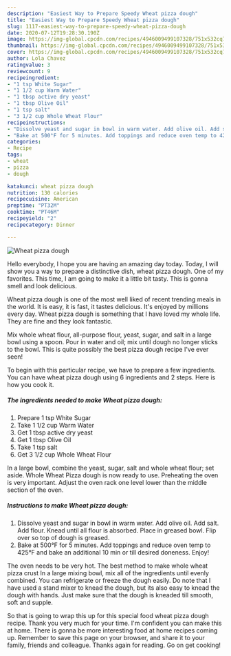 ```yaml
---
description: "Easiest Way to Prepare Speedy Wheat pizza dough"
title: "Easiest Way to Prepare Speedy Wheat pizza dough"
slug: 1117-easiest-way-to-prepare-speedy-wheat-pizza-dough
date: 2020-07-12T19:28:30.190Z
image: https://img-global.cpcdn.com/recipes/4946009499107328/751x532cq70/wheat-pizza-dough-recipe-main-photo.jpg
thumbnail: https://img-global.cpcdn.com/recipes/4946009499107328/751x532cq70/wheat-pizza-dough-recipe-main-photo.jpg
cover: https://img-global.cpcdn.com/recipes/4946009499107328/751x532cq70/wheat-pizza-dough-recipe-main-photo.jpg
author: Lola Chavez
ratingvalue: 3
reviewcount: 9
recipeingredient:
- "1 tsp White Sugar"
- "1 1/2 cup Warm Water"
- "1 tbsp active dry yeast"
- "1 tbsp Olive Oil"
- "1 tsp salt"
- "3 1/2 cup Whole Wheat Flour"
recipeinstructions:
- "Dissolve yeast and sugar in bowl in warm water. Add olive oil. Add salt. Add flour. Knead until all flour is absorbed. Place in greased bowl. Flip over so top of dough is greased."
- "Bake at 500°F for 5 minutes. Add toppings and reduce oven temp to 425°F and bake an additional 10 min or till desired doneness. Enjoy!"
categories:
- Recipe
tags:
- wheat
- pizza
- dough

katakunci: wheat pizza dough 
nutrition: 130 calories
recipecuisine: American
preptime: "PT32M"
cooktime: "PT46M"
recipeyield: "2"
recipecategory: Dinner

---
```



![Wheat pizza dough](https://img-global.cpcdn.com/recipes/4946009499107328/751x532cq70/wheat-pizza-dough-recipe-main-photo.jpg)

Hello everybody, I hope you are having an amazing day today. Today, I will show you a way to prepare a distinctive dish, wheat pizza dough. One of my favorites. This time, I am going to make it a little bit tasty. This is gonna smell and look delicious.

Wheat pizza dough is one of the most well liked of recent trending meals in the world. It is easy, it is fast, it tastes delicious. It's enjoyed by millions every day. Wheat pizza dough is something that I have loved my whole life. They are fine and they look fantastic.

Mix whole wheat flour, all-purpose flour, yeast, sugar, and salt in a large bowl using a spoon. Pour in water and oil; mix until dough no longer sticks to the bowl. This is quite possibly the best pizza dough recipe I&#39;ve ever seen!


To begin with this particular recipe, we have to prepare a few ingredients. You can have wheat pizza dough using 6 ingredients and 2 steps. Here is how you cook it.

<!--inarticleads1-->

##### The ingredients needed to make Wheat pizza dough:

1. Prepare 1 tsp White Sugar
1. Take 1 1/2 cup Warm Water
1. Get 1 tbsp active dry yeast
1. Get 1 tbsp Olive Oil
1. Take 1 tsp salt
1. Get 3 1/2 cup Whole Wheat Flour


In a large bowl, combine the yeast, sugar, salt and whole wheat flour; set aside. Whole Wheat Pizza dough is now ready to use. Preheating the oven is very important. Adjust the oven rack one level lower than the middle section of the oven. 

<!--inarticleads2-->

##### Instructions to make Wheat pizza dough:

1. Dissolve yeast and sugar in bowl in warm water. Add olive oil. Add salt. Add flour. Knead until all flour is absorbed. Place in greased bowl. Flip over so top of dough is greased.
1. Bake at 500°F for 5 minutes. Add toppings and reduce oven temp to 425°F and bake an additional 10 min or till desired doneness. Enjoy!


The oven needs to be very hot. The best method to make whole wheat pizza crust In a large mixing bowl, mix all of the ingredients until evenly combined. You can refrigerate or freeze the dough easily. Do note that I have used a stand mixer to knead the dough, but its also easy to knead the dough with hands. Just make sure that the dough is kneaded till smooth, soft and supple. 

So that is going to wrap this up for this special food wheat pizza dough recipe. Thank you very much for your time. I'm confident you can make this at home. There is gonna be more interesting food at home recipes coming up. Remember to save this page on your browser, and share it to your family, friends and colleague. Thanks again for reading. Go on get cooking!
